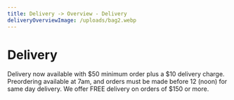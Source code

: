 ```yaml
---
title: Delivery -> Overview - Delivery
deliveryOverviewImage: /uploads/bag2.webp
---
```

# Delivery

Delivery now available with $50 minimum order plus a $10 delivery charge. Preordering available at 7am, and orders must be made before 12 (noon) for same day delivery.  We offer FREE delivery on orders of $150 or more.